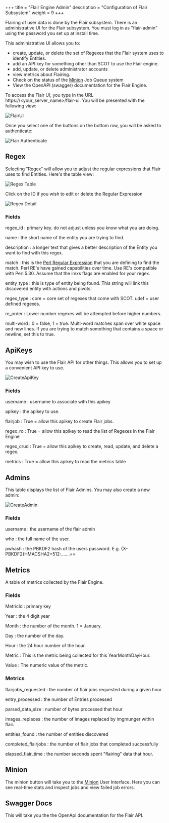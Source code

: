 +++
title = "Flair Engine Admin"
description = "Configuration of Flair Subsystem"
weight = 9
+++

Flairing of user data is done by the Flair subsystem.  There is an administrative UI for the Flair subsystem.  You must log in as "flair-admin" using the password you set up at install time.

This administrative UI allows you to: 
* create, update, or delete the set of Regexes that the Flair system uses to identify Entities.
* add an API key for something other than SCOT to use the Flair engine.
* add, update, or delete administrator accounts
* view metrics about Flairing.
* Check on the status of the [Minion](https://docs.mojolicious.org/Minion/Guide) Job Queue system
* View the OpenAPI (swagger) documentation for the Flair Engine.

To access the Flair UI, you type in the URL https://<your_server_name>/flair-ui.  You will be presented with the following view:

![FlairUI](/images/FlairMainMenu.png)

Once you select one of the buttons on the bottom row, you will be asked to authenticate:

![Flair Authenticate](/images/FlairAuthenticate.png)

## Regex

Selecting "Regex" will allow you to adjust the regular expressions that Flair uses to find Entities.  Here's the table view:

![Regex Table](/images/RegexTable.png)

Click on the ID if you wish to edit or delete the Regular Expression

![Regex Detail](/images/RegexDetail.png)

### Fields

regex_id
: primary key.  do not adjust unless you know what you are doing.

name
: the short name of the entity you are trying to find.  

description
: a longer text that gives a better description of the Entity you want to find with this regex.

match
: this is the [Perl Regular Expression](https://perldoc.perl.org/perlre) that you are defining to find the match.  Perl RE's have gained capabilities over time.  Use RE's compatible with Perl 5.30.  Assume that the imxs flags are enabled for your regex.

entity_type
: this is type of entity being found.  This string will link this discovered entity with actions and pivots.

regex_type
: core = core set of regexes that come with SCOT.  udef = user defined regexes.

re_order
: Lower number regexes will be attempted before higher numbers.

multi-word
: 0 = false, 1 = true.  Multi-word matches span over white space and new lines.  If you are trying to match something that contains a space or newline, set this to true.

## ApiKeys

You may wish to use the Flair API for other things.  This allows you to set up a convenient API key to use.  

![CreateApiKey](/images/CreateApiKey.png)

### Fields

username
: username to associate with this apikey

apikey
: the apikey to use.

flairjob
: True = allow this apikey to create Flair jobs.

regex_ro
: True = allow this apikey to read the list of Regexes in the Flair Engine

regex_crud
: True = allow this apikey to create, read, update, and delete a regex.

metrics
: True = allow this apikey to read the metrics table

## Admins

This table displays the list of Flair Admins.  You may also create a new admin:

![CreateAdmin](/image/CreateFlairAdmin.png)

### Fields

username
: the username of the flair admin

who
: the full name of the user.

pwhash
: the PBKDF2 hash of the users password. E.g. {X-PBKDF2}HMACSHA2+512:.......==

## Metrics

A table of metrics collected by the Flair Engine.

### Fields

MetricId
: primary key

Year
: the 4 digit year

Month
: the number of the month.  1 = January.

Day
: the number of the day.

Hour
: the 24 hour number of the hour.

Metric
: This is the metric being collected for this YearMonthDayHour.  

Value
: The numeric value of the metric.

### Metrics

flairjobs_requested
: the number of flair jobs requested during a given hour

entry_processed
: the number of Entries processed

parsed_data_size
: number of bytes processed that hour

images_replaces
: the number of images replaced by imgmunger within flair.

entities_found
: the number of entities discovered

completed_flairjobs
: the number of flair jobs that completed successfully

elapsed_flair_time
: the number seconds spent "flairing" data that hour.

## Minion

The minion button will take you to the [Minion](https://docs.mojolicious.org/Minion/Guide) User Interface.  Here you can see real-time stats and inspect jobs and view failed job errors.

## Swagger Docs

This will take you the the OpenApi documentation for the Flair API.
